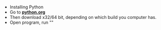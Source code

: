* Installing Python
* Go to **[python.org](https://www.python.org/)**
* Then download x32/64 bit, depending on which build you computer has.
* Open program, run "<pyshell>"
